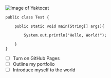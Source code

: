 


![Image of Yaktocat](https://octodex.github.com/images/yaktocat.png)

```
public class Test {

	public static void main(String[] args){

		System.out.println("Hello, World!");
	
	}
}
```


- [ ] Turn on GitHub Pages
- [ ] Outline my portfolio
- [ ] Introduce myself to the world
